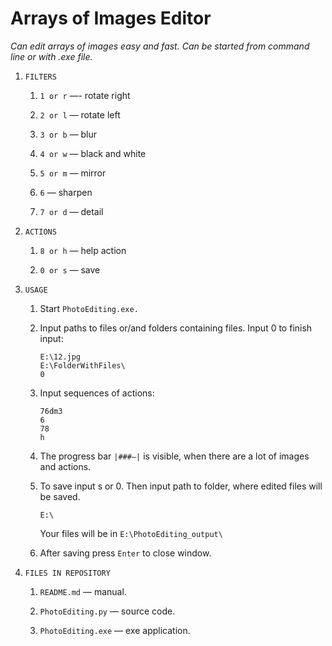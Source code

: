 # Arrays of Images Editor

*Can edit arrays of images easy and fast. Can be started from command line or with .exe file.*

1. ```FILTERS```

    1. ```1 or r``` —- rotate right

    1. ```2 or l``` — rotate left

    1. ```3 or b``` — blur

    1. ```4 or w``` — black and white

    1. ```5 or m``` — mirror

    1. ```6``` — sharpen

    1. ```7 or d``` — detail

1. ```ACTIONS```

    1. ```8 or h``` — help action

    1. ```0 or s``` — save

1. ```USAGE```
    
    1. Start ```PhotoEditing.exe.```
    1. Input paths to files or/and folders containing files. Input 0 to finish input:
        ```
        E:\12.jpg
        E:\FolderWithFiles\
        0
        ```
    1. Input sequences of actions:
        
        ```
        76dm3
        6
        78
        h
        ```
    1. The progress bar ```|###—|``` is visible, when there are a lot of images and actions.
    1. To save input s or 0. Then input path to folder, where edited files will be saved.
        ```
        E:\
        ```
        Your files will be in ```E:\PhotoEditing_output\```
    1. After saving press ```Enter``` to close window.

1. ```FILES IN REPOSITORY```

    1. ```README.md``` — manual.

    1. ```PhotoEditing.py``` — source code.

    1. ```PhotoEditing.exe``` — exe application.